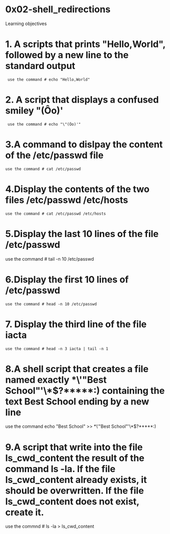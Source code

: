 # 0x02-shell_redirections
Learning objectives
# 1. A scripts that prints "Hello,World", followed by a new line to the standard output
     use the command # echo "Hello,World"
# 2. A script that displays a confused smiley "(Ôo)'
     use the command # echo "\"(Ôo)'"
# 3.A command to dislpay the content of the /etc/passwd file
    use the command # cat /etc/passwd
# 4.Display the contents of the two files /etc/passwd /etc/hosts
    use the command # cat /etc/passwd /etc/hosts
# 5.Display the last 10 lines of the file /etc/passwd
   use the command # tail -n 10 /etc/passwd
# 6.Display the first 10 lines of /etc/passwd
    use the command # head -n 10 /etc/passwd
# 7. Display the third line of the file iacta
    use the command # head -n 3 iacta | tail -n 1
# 8.A shell script that creates a file named exactly \*\\'"Best School"\'\\*$\?\*\*\*\*\*:) containing the text Best School ending by a new line
   use the command echo "Best School" >> \*\\'"Best School"\'\\*$\?\*\*\*\*\*:) 
# 9.A script that write into the file ls_cwd_content the result of the command ls -la. If the file ls_cwd_content already exists, it should be overwritten. If the file ls_cwd_content does not exist, create it.
   use the commnd # ls -la > ls_cwd_content
